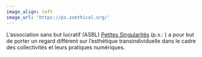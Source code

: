 ```yaml
---
image_align: left
image_url: 'https://ps.zoethical.org/'
---
```


L’association sans but lucratif (ASBL) [Petites Singularités](https://ps.zoethical.org) (p.s.: ) a pour but de porter un regard différent sur l’esthétique transindividuelle dans le cadre des collectivités et leurs pratiques numériques.